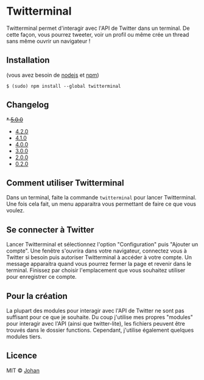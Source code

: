 # Twitterminal

Twitterminal permet d'interagir avec l'API de Twitter dans un terminal. De cette façon, vous pourrez tweeter, voir un profil ou même crée un thread sans même ouvrir un navigateur !


## Installation

(vous avez besoin de [nodejs](https://nodejs.org) et [npm](https://npmjs.com/))
```
$ (sudo) npm install --global twitterminal
```


## Changelog

~~* [5.0.0](https://twiterminal.carrd.co/#changelog-500)~~
* [4.2.0](https://twiterminal.carrd.co/#changelog-420)
* [4.1.0](https://twiterminal.carrd.co/#changelog-410)
* [4.0.0](https://twiterminal.carrd.co/#changelog-400)
* [3.0.0](https://twiterminal.carrd.co/#changelog-300)
* [2.0.0](https://twiterminal.carrd.co/#changelog-200)
* [0.2.0](https://twiterminal.carrd.co/#changelog-020)


## Comment utiliser Twitterminal

Dans un terminal, faite la commande `twitterminal` pour lancer Twitterminal. Une fois cela fait, un menu apparaitra vous permettant de faire ce que vous voulez.


## Se connecter à Twitter

Lancer Twitterminal et sélectionnez l'option "Configuration" puis "Ajouter un compte". Une fenêtre s'ouvrira dans votre navigateur, connectez vous à Twitter si besoin puis autoriser Twitterminal à accéder à votre compte. Un message apparaitra quand vous pourrez fermer la page et revenir dans le terminal. Finissez par choisir l'emplacement que vous souhaitez utiliser pour enregistrer ce compte.


## Pour la création

La plupart des modules pour interagir avec l'API de Twitter ne sont pas suffisant pour ce que je souhaite. Du coup j'utilise mes propres "modules" pour interagir avec l'API (ainsi que twitter-lite), les fichiers peuvent être trouvés dans le dossier functions. Cependant, j'utilise également quelques modules tiers.


## Licence

MIT © [Johan](https://johanstickman.com)
